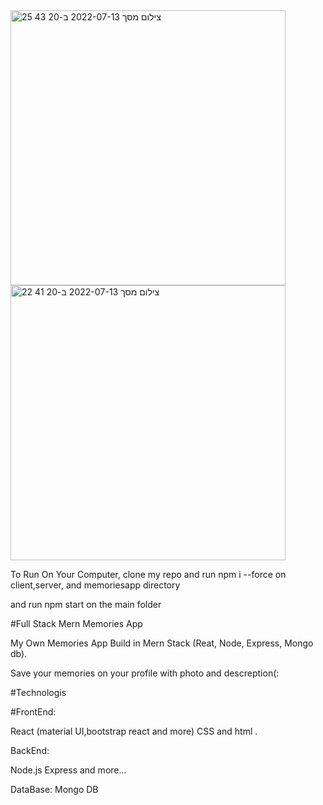 
<img width="440" alt="צילום מסך 2022-07-13 ב-20 43 25" src="https://user-images.githubusercontent.com/96342824/184144063-4a79d792-456a-4ba3-bcd0-c7d2ae2acff7.png">

<img width="440" alt="צילום מסך 2022-07-13 ב-20 41 22" src="https://user-images.githubusercontent.com/96342824/184144360-01eae483-057d-4333-88e1-98889ed768c7.png">




To Run On Your Computer, clone my repo and run  npm i --force on client,server, and memoriesapp directory

and run npm start on the main folder

#Full Stack Mern Memories App 

My Own Memories App Build in Mern Stack (Reat, Node, Express, Mongo db).

Save your memories on your profile with photo and descreption(:

#Technologis 

#FrontEnd:

React (material UI,bootstrap react and more)
CSS and html .

BackEnd:

Node.js 
Express 
and more...

DataBase:
Mongo DB
